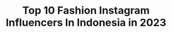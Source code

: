 ---
title: Top 10 Fashion Instagram Influencers In Indonesia in 2023
description: >-
  Find top fashion Instagram influencers in Indonesia in 2023. Most popular hashtags: #fashionstyle #ootd #instadaily.
platform: Instagram
hits: 1319
text_top: See the top-rated Instagram influencers on inBeat.
text_bottom: Our platform has 1319 Instagram influencers like this in Indonesia for you to contact.
profiles:
  - username: "elenacoffey777"
    fullname: >-
      Elena Coffey
    bio: >-
      Fashion | Beauty | Lifestyle | Travelling the World Non Stop✈️ My main account: @elenacoffey
    location: "Indonesia"
    followers: 28406
    engagement: 793
    commentsToLikes: 0.097526
    id: ck8t5rzc5b1ce0j78bh9g5vsq
    verified: false
    hashtags: "#beautifulbali, #thetraveltag, #journeyofgirls, #elenacoffey"
  - username: "istii0298"
    fullname: >-
      Ⓘⓢⓣⓘⓠⓞⓜⓐⓗ🍑||TANGERANG
    bio: >-
      بِسْــــــــــــــــــمِ اللهِ الرَّحْمَنِ الرَّحِيْمِ 🍑FASHION•FOOD•BEAUTY💦 💍ʷⁱᶠᵉ : @ahmdrizal15👰 📍CIKUPA TANGEƦANG ✏Part of : ADR 📩ENDORSE DLL,WA👇
    location: "Indonesia"
    followers: 19352
    engagement: 1041
    commentsToLikes: 0.120091
    id: ck9wh93hawtx20j785he705cp
    verified: false
    hashtags: "#onepaletteallmakeup, #dazzlemebeauty, #beautybeyondboundaries, #pondsindonesia"
  - username: "farnazjavdankherad"
    fullname: >-
      Farnaz
    bio: >-
      Farnaz businesswoman owner and founder of Fj @f.jcollection fashion | beauty | lifestyle maried mehran ghalamchi 📧farnaz.javdan@gmail.com
    location: "Indonesia"
    followers: 7648
    engagement: 1893
    commentsToLikes: 0.075238
    id: ck6u4x2da6a4m0j71adqdys8y
    verified: false
    hashtags: "#love, #bali, #birthday, #couplegoal"
  - username: "vidaarmeta_"
    fullname: >-
      𝓥𝓲𝓭𝓪 𝓐𝓻𝓶𝓮𝓽𝓪
    bio: >-
      Lifestyle ▪️ Fashion ▪️ Beauty 📍PTI - SMG 📩 For business inquires DM Brand Affiliate @simplynu.sosmed.central
    location: "Indonesia"
    followers: 7603
    engagement: 1084
    commentsToLikes: 0.090217
    id: ckap7caavjg7g0i788tm37wpl
    verified: false
    hashtags: "#donasi, #sahabat, #sedekah, #gotongroyongkebaikan"
  - username: "zailinaqeesha"
    fullname: >-
      Princess Zailin Aqeesha
    bio: >-
      👱🏻‍♀️ 13yrs old 👠 Runway Fashion Show 📸 Photoshoot 🎬 Shooting 🌸 Tiktok id : zailinaqeesha_
    location: "Indonesia"
    followers: 2566
    engagement: 2410
    commentsToLikes: 0.092665
    id: ckap3le8m3hs00i787o6isdtu
    verified: false
    hashtags: "#sa40k, #pesonapenggantin, #pengantinthecatwalkedition2019, #rehearsalday"
  - username: "asq04_"
    fullname: >-
      𝙈𝙪𝙝𝙖𝙢𝙢𝙖𝙙 𝙈𝙞𝙛𝙩𝙖𝙝𝙪𝙡 𝘼𝙨𝙞𝙦𝙞𝙣 아시 친
    bio: >-
      Collab & Work Inquiries 📞📩 Let It Be 👻 I 💞 Pose In Front 📸 #lifestyle 👨‍🦱 #food 🍹🍱 #fashion 👔 #beauty 🛍️ Onin•Adr•SHR•Milenial•Stellar•TCE•Ball
    location: "Indonesia"
    followers: 14699
    engagement: 765
    commentsToLikes: 0.141731
    id: ck5hnvjkoogsq0i11y2l34uj9
    verified: false
    hashtags: "#asiqiinootd, #dirumahaja, #explorewithasiqiin, #asiqiinfood"
  - username: "sitinurcahyani"
    fullname: >-
      
    bio: >-
      Lifestyle||Beauty||Fashion #LemonSquad Endorse or Business⬇️ 💌ssitinurcahyani@gmail.com @sociolla @qa.management__ @sahirah_management @oninfluencer
    location: "Indonesia"
    followers: 40040
    engagement: 383
    commentsToLikes: 0.091862
    id: ck9wh7iiywm5c0j788dlft4bo
    verified: false
    hashtags: "#lifebuoyid, #ekspresimerdekamu, #ekspresimerdeka, #tanganbersihuntukindonesia"
  - username: "bethaniamw"
    fullname: >-
      𝐁💜
    bio: >-
      📍Sby — Fashion enthusiast💫 — business inquiries trough dm📩 Best Socmed #alphagirls2019 @museby.bee @buyornah.id
    location: "Indonesia"
    followers: 5996
    engagement: 1548
    commentsToLikes: 0.038104
    id: ck5zpqh8bt5ej0i14rvtq8olj
    verified: false
    hashtags: "#happynationalfathersday2020, #batikdaerah, #fpdruntheworld, #oweekuc2020"
  - username: "piyanka_mongia"
    fullname: >-
      Piyanka Mongia❤ (Official)
    bio: >-
      Proud To Be A Punjaban🔥 👄Fashion • Beauty • Lifestyle 👻Snap- Iampiyanka 📮Email For Collaborations 👅MOJ ID @piyanka_mongia
    location: "Indonesia"
    followers: 1679813
    engagement: 636
    commentsToLikes: 0.019465
    id: ck8wfbxnwfhyq0j78l4pfddql
    verified: false
    hashtags: "#insta, #fashionphotography, #piifam, #fashionweek"
  - username: "wynnehwang_"
    fullname: >-
      WYNNE IGNACIA
    bio: >-
      Half salmon😶😶 🍑full time BTS lovers🍑 Welcome to my not so fashionable fashion page😌 My skincare routine @pinkroulette.id 🧚🏻
    location: "Indonesia"
    followers: 72749
    engagement: 287
    commentsToLikes: 0.056272
    id: ck5hjeb3vgh6k0i1188avhogm
    verified: false
    hashtags: "#happyjiminday, #ootd"
---